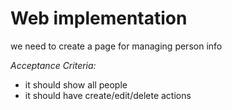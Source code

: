 # Web implementation

we need to create a page for managing person info

*Acceptance Criteria:*
* it should show all people
* it should have create/edit/delete actions